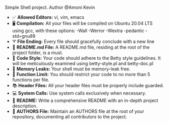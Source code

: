 Simple Shell project.
Author @Amoni Kevin


- ✅ **Allowed Editors:** vi, vim, emacs
- 🖥️ **Compilation:** All your files will be compiled on Ubuntu 20.04 LTS using gcc, with these options: -Wall -Werror -Wextra -pedantic -std=gnu89
- ➰ **File Ending:** Every file should gracefully conclude with a new line
- 📄 **README.md File:** A README.md file, residing at the root of the project folder, is a must.
- 📝 **Code Style:** Your code should adhere to the Betty style guidelines. It will be meticulously examined using betty-style.pl and betty-doc.pl
- 🚫 **Memory Leaks:** Your shell must be memory-leak free.
- 🔢 **Function Limit:** You should restrict your code to no more than 5 functions per file.
- 📚 **Header Files:** All your header files must be properly include guarded.
- 💻 **System Calls:** Use system calls exclusively when necessary.
- 📖 **README:** Write a comprehensive README with an in-depth project description.
- 👥 **AUTHORS File:** Maintain an AUTHORS file at the root of your repository, documenting all contributors to the project.
